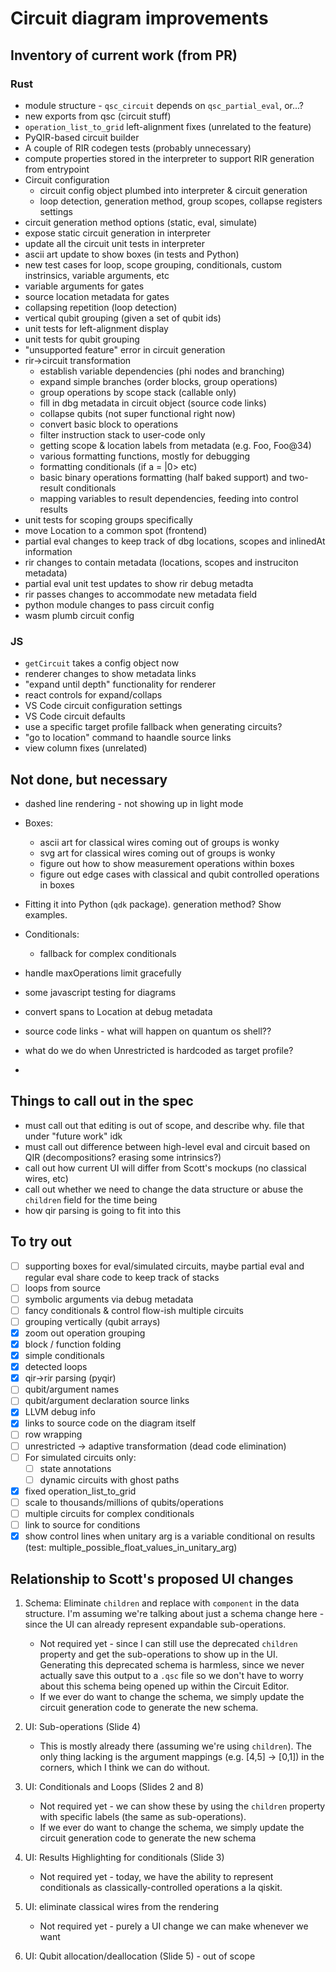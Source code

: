 # Circuit diagram improvements

## Inventory of current work (from PR)

### Rust

- module structure - `qsc_circuit` depends on `qsc_partial_eval`, or...?
- new exports from qsc (circuit stuff)
- `operation_list_to_grid` left-alignment fixes (unrelated to the feature)
- PyQIR-based circuit builder
- A couple of RIR codegen tests (probably unnecessary)
- compute properties stored in the interpreter to support RIR generation from entrypoint
- Circuit configuration
  - circuit config object plumbed into interpreter & circuit generation
  - loop detection, generation method, group scopes, collapse registers settings
- circuit generation method options (static, eval, simulate)
- expose static circuit generation in interpreter
- update all the circuit unit tests in interpreter
- ascii art update to show boxes (in tests and Python)
- new test cases for loop, scope grouping, conditionals, custom instrinsics, variable arguments, etc
- variable arguments for gates
- source location metadata for gates
- collapsing repetition (loop detection)
- vertical qubit grouping (given a set of qubit ids)
- unit tests for left-alignment display
- unit tests for qubit grouping
- "unsupported feature" error in circuit generation
- rir->circuit transformation
  - establish variable dependencies (phi nodes and branching)
  - expand simple branches (order blocks, group operations)
  - group operations by scope stack (callable only)
  - fill in dbg metadata in circuit object (source code links)
  - collapse qubits (not super functional right now)
  - convert basic block to operations
  - filter instruction stack to user-code only
  - getting scope & location labels from metadata (e.g. Foo, Foo@34)
  - various formatting functions, mostly for debugging
  - formatting conditionals (if a = |0> etc)
  - basic binary operations formatting (half baked support) and two-result conditionals
  - mapping variables to result dependencies, feeding into control results
- unit tests for scoping groups specifically
- move Location to a common spot (frontend)
- partial eval changes to keep track of dbg locations, scopes and inlinedAt information
- rir changes to contain metadata (locations, scopes and instruciton metadata)
- partial eval unit test updates to show rir debug metadta
- rir passes changes to accommodate new metadata field
- python module changes to pass circuit config
- wasm plumb circuit config

### JS

- `getCircuit` takes a config object now
- renderer changes to show metadata links
- "expand until depth" functionality for renderer
- react controls for expand/collaps
- VS Code circuit configuration settings
- VS Code circuit defaults
- use a specific target profile fallback when generating circuits?
- "go to location" command to haandle source links
- view column fixes (unrelated)

## Not done, but necessary

- dashed line rendering - not showing up in light mode
- Boxes:
  - ascii art for classical wires coming out of groups is wonky
  - svg art for classical wires coming out of groups is wonky
  - figure out how to show measurement operations within boxes
  - figure out edge cases with classical and qubit controlled operations in boxes
- Fitting it into Python (`qdk` package). generation method? Show examples.
- Conditionals:
  - fallback for complex conditionals
- handle maxOperations limit gracefully
- some javascript testing for diagrams
- convert spans to Location at debug metadata
- source code links - what will happen on quantum os shell??
- what do we do when Unrestricted is hardcoded as target profile?

- 


## Things to call out in the spec

- must call out that editing is out of scope, and describe why. file that under "future work" idk
- must call out difference between high-level eval and circuit based on QIR (decompositions? erasing some intrinsics?)
- call out how current UI will differ from Scott's mockups (no classical wires, etc)
- call out whether we need to change the data structure or abuse the `children` field for the time being
- how qir parsing is going to fit into this

## To try out

- [ ] supporting boxes for eval/simulated circuits, maybe partial eval and regular eval share code to keep track of stacks
- [ ] loops from source
- [ ] symbolic arguments via debug metadata
- [ ] fancy conditionals & control flow-ish multiple circuits
- [ ] grouping vertically (qubit arrays)
- [x] zoom out operation grouping
- [x] block / function folding
- [x] simple conditionals
- [x] detected loops
- [x] qir->rir parsing (pyqir)
- [ ] qubit/argument names
- [ ] qubit/argument declaration source links
- [x] LLVM debug info
- [x] links to source code on the diagram itself
- [ ] row wrapping
- [ ] unrestricted -> adaptive transformation (dead code elimination)
- [ ] For simulated circuits only:
  - [ ] state annotations
  - [ ] dynamic circuits with ghost paths
- [x] fixed operation_list_to_grid
- [ ] scale to thousands/millions of qubits/operations
- [ ] multiple circuits for complex conditionals
- [ ] link to source for conditions
- [x] show control lines when unitary arg is a variable conditional on results (test: multiple_possible_float_values_in_unitary_arg)

## Relationship to Scott's proposed UI changes

1. Schema: Eliminate `children` and replace with `component` in the data structure. I'm assuming we're talking about just a schema change here - since the UI can already represent expandable sub-operations.

   - Not required yet - since I can still use the deprecated `children` property and get the sub-operations to show up in the UI. Generating this deprecated schema is harmless, since we never actually save this output to a `.qsc` file so we don't have to worry about this schema being opened up within the Circuit Editor.
   - If we ever do want to change the schema, we simply update the circuit generation code to generate the new schema.

2. UI: Sub-operations (Slide 4)

   - This is mostly already there (assuming we're using `children`). The only thing lacking is the argument mappings (e.g. [4,5] -> [0,1]) in the corners, which I think we can do without.

3. UI: Conditionals and Loops (Slides 2 and 8)

   - Not required yet - we can show these by using the `children` property with specific labels (the same as sub-operations).
   - If we ever do want to change the schema, we simply update the circuit generation code to generate the new schema

4. UI: Results Highlighting for conditionals (Slide 3)

   - Not required yet - today, we have the ability to represent conditionals as classically-controlled operations a la qiskit.

5. UI: eliminate classical wires from the rendering

   - Not required yet - purely a UI change we can make whenever we want

6. UI: Qubit allocation/deallocation (Slide 5) - out of scope
